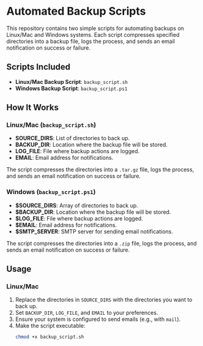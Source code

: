 # Automated Backup Scripts

This repository contains two simple scripts for automating backups on Linux/Mac and Windows systems. Each script compresses specified directories into a backup file, logs the process, and sends an email notification on success or failure.

## Scripts Included

- **Linux/Mac Backup Script**: `backup_script.sh`
- **Windows Backup Script**: `backup_script.ps1`

## How It Works

### Linux/Mac (`backup_script.sh`)

- **SOURCE_DIRS**: List of directories to back up.
- **BACKUP_DIR**: Location where the backup file will be stored.
- **LOG_FILE**: File where backup actions are logged.
- **EMAIL**: Email address for notifications.

The script compresses the directories into a `.tar.gz` file, logs the process, and sends an email notification on success or failure.

### Windows (`backup_script.ps1`)

- **$SOURCE_DIRS**: Array of directories to back up.
- **$BACKUP_DIR**: Location where the backup file will be stored.
- **$LOG_FILE**: File where backup actions are logged.
- **$EMAIL**: Email address for notifications.
- **$SMTP_SERVER**: SMTP server for sending email notifications.

The script compresses the directories into a `.zip` file, logs the process, and sends an email notification on success or failure.

## Usage

### Linux/Mac

1. Replace the directories in `SOURCE_DIRS` with the directories you want to back up.
2. Set `BACKUP_DIR`, `LOG_FILE`, and `EMAIL` to your preferences.
3. Ensure your system is configured to send emails (e.g., with `mail`).
4. Make the script executable:
   ```bash
   chmod +x backup_script.sh
